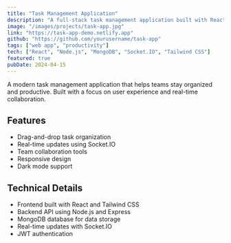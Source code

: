 ```yaml
---
title: "Task Management Application"
description: "A full-stack task management application built with React and Node.js. Features include drag-and-drop task organization, real-time updates, and team collaboration tools."
image: "/images/projects/task-app.jpg"
link: "https://task-app-demo.netlify.app"
github: "https://github.com/yourusername/task-app"
tags: ["web app", "productivity"]
tech: ["React", "Node.js", "MongoDB", "Socket.IO", "Tailwind CSS"]
featured: true
pubDate: 2024-04-15
---
```


A modern task management application that helps teams stay organized and productive. Built with a focus on user experience and real-time collaboration.

## Features

- Drag-and-drop task organization
- Real-time updates using Socket.IO
- Team collaboration tools
- Responsive design
- Dark mode support

## Technical Details

- Frontend built with React and Tailwind CSS
- Backend API using Node.js and Express
- MongoDB database for data storage
- Real-time updates with Socket.IO
- JWT authentication